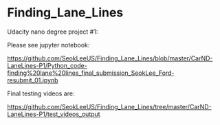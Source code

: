# Finding_Lane_Lines
Udacity nano degree project #1:

Please see jupyter notebook:

https://github.com/SeokLeeUS/Finding_Lane_Lines/blob/master/CarND-LaneLines-P1/Python_code-finding%20lane%20lines_final_submission_SeokLee_Ford-resubmit_01.ipynb

Final testing videos are:

https://github.com/SeokLeeUS/Finding_Lane_Lines/tree/master/CarND-LaneLines-P1/test_videos_output


